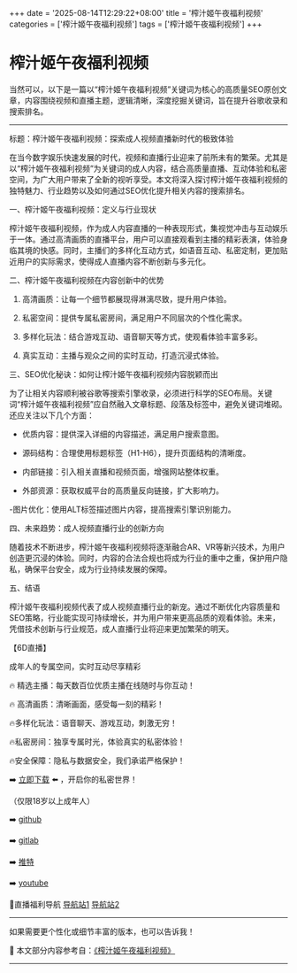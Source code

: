 +++
date = '2025-08-14T12:29:22+08:00'
title = '榨汁姬午夜福利视频'
categories = ['榨汁姬午夜福利视频']
tags = ['榨汁姬午夜福利视频']
+++

# 榨汁姬午夜福利视频

当然可以，以下是一篇以“榨汁姬午夜福利视频”关键词为核心的高质量SEO原创文章，内容围绕视频和直播主题，逻辑清晰，深度挖掘关键词，旨在提升谷歌收录和搜索排名。

---

标题：榨汁姬午夜福利视频：探索成人视频直播新时代的极致体验

在当今数字娱乐快速发展的时代，视频和直播行业迎来了前所未有的繁荣。尤其是以“榨汁姬午夜福利视频”为关键词的成人内容，结合高质量直播、互动体验和私密空间，为广大用户带来了全新的视听享受。本文将深入探讨榨汁姬午夜福利视频的独特魅力、行业趋势以及如何通过SEO优化提升相关内容的搜索排名。

一、榨汁姬午夜福利视频：定义与行业现状

榨汁姬午夜福利视频，作为成人内容直播的一种表现形式，集视觉冲击与互动娱乐于一体。通过高清画质的直播平台，用户可以直接观看到主播的精彩表演，体验身临其境的快感。同时，主播们的多样化互动方式，如语音互动、私密定制，更加贴近用户的实际需求，使得成人直播内容不断创新与多元化。

二、榨汁姬午夜福利视频在内容创新中的优势

1. 高清画质：让每一个细节都展现得淋漓尽致，提升用户体验。

2. 私密空间：提供专属私密房间，满足用户不同层次的个性化需求。

3. 多样化玩法：结合游戏互动、语音聊天等方式，使观看体验丰富多彩。

4. 真实互动：主播与观众之间的实时互动，打造沉浸式体验。

三、SEO优化秘诀：如何让榨汁姬午夜福利视频内容脱颖而出

为了让相关内容顺利被谷歌等搜索引擎收录，必须进行科学的SEO布局。关键词“榨汁姬午夜福利视频”应自然融入文章标题、段落及标签中，避免关键词堆砌。还应关注以下几个方面：

- 优质内容：提供深入详细的内容描述，满足用户搜索意图。

- 源码结构：合理使用标题标签（H1-H6），提升页面结构的清晰度。

- 内部链接：引入相关直播和视频页面，增强网站整体权重。

- 外部资源：获取权威平台的高质量反向链接，扩大影响力。

-图片优化：使用ALT标签描述图片内容，提高搜索引擎识别能力。

四、未来趋势：成人视频直播行业的创新方向

随着技术不断进步，榨汁姬午夜福利视频将逐渐融合AR、VR等新兴技术，为用户创造更沉浸的体验。同时，内容的合法合规也将成为行业的重中之重，保护用户隐私，确保平台安全，成为行业持续发展的保障。

五、结语

榨汁姬午夜福利视频代表了成人视频直播行业的新宠。通过不断优化内容质量和SEO策略，行业能实现可持续增长，并为用户带来更高品质的观看体验。未来，凭借技术创新与行业规范，成人直播行业将迎来更加繁荣的明天。

【6D直播】

成年人的专属空间，实时互动尽享精彩

🔥 精选主播：每天数百位优质主播在线随时与你互动！

🔥 高清画质：清晰画面，感受每一刻的精彩！

🔥多样化玩法：语音聊天、游戏互动，刺激无穷！

🔥私密房间：独享专属时光，体验真实的私密体验！

🔥安全保障：隐私与数据安全，我们承诺严格保护！

➡️ [立即下载](https://down123.s3.ap-east-1.amazonaws.com/down/down.html?channelCode=blog) ⬅️ ，开启你的私密世界！

（仅限18岁以上成年人）

➡️ [github](https://aldult-live.github.io/)

➡️ [gitlab](https://seo-09598d.gitlab.io/)

➡️ [推特](https://x.com/wegame33)

➡️ [youtube](https://www.youtube.com/@6Dlive)

🔞直播福利导航 [导航站1](https://webstack-86085a.gitlab.io/) [导航站2](https://onlygit123-2.github.io/)

---

如果需要更个性化或细节丰富的版本，也可以告诉我！


📘 本文部分内容参考自：[《榨汁姬午夜福利视频》](https://webstack-hugo-11.pages.dev/)

---
